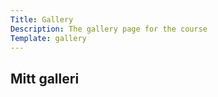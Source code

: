 ```yaml
---
Title: Gallery
Description: The gallery page for the course
Template: gallery
---
```

## Mitt galleri